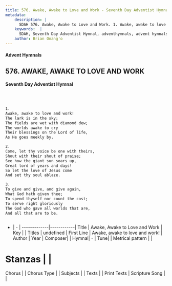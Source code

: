 ```yaml
---
title: 576. Awake, Awake to Love and Work - Seventh Day Adventist Hymnal
metadata:
    description: |
      SDAH 576. Awake, Awake to Love and Work. 1. Awake, awake to love and work! The lark is in the sky; The fields are wet with diamond dew; The worlds awake to cry Their blessings on the Lord of life, As He goes meekly by.
    keywords:  |
      SDAH, Seventh Day Adventist Hymnal, adventhymnals, advent hymnals, Awake, Awake to Love and Work, Awake, awake to love and work! 
    author: Brian Onang'o
---
```


#### Advent Hymnals
## 576. AWAKE, AWAKE TO LOVE AND WORK
#### Seventh Day Adventist Hymnal

```txt



1.
Awake, awake to love and work!
The lark is in the sky;
The fields are wet with diamond dew;
The worlds awake to cry
Their blessings on the Lord of life,
As He goes meekly by.

2.
Come, let thy voice be one with theirs,
Shout with their shout of praise;
See how the giant sun soars up,
Great lord of years and days!
So let the love of Jesus come
And set thy soul ablaze.

3.
To give and give, and give again,
What God hath given thee;
To spend thyself nor count the cost;
To serve right gloriously
The God who gave all worlds that are,
And all that are to be.



```

- |   -  |
-------------|------------|
Title | Awake, Awake to Love and Work |
Key |  |
Titles | undefined |
First Line | Awake, awake to love and work! |
Author | 
Year | 
Composer|  |
Hymnal|  - |
Tune|  |
Metrical pattern | |
# Stanzas |  |
Chorus |  |
Chorus Type |  |
Subjects |  |
Texts |  |
Print Texts | 
Scripture Song |  |
  
